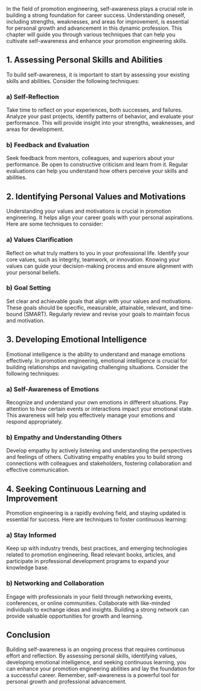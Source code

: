 
In the field of promotion engineering, self-awareness plays a crucial role in building a strong foundation for career success. Understanding oneself, including strengths, weaknesses, and areas for improvement, is essential for personal growth and advancement in this dynamic profession. This chapter will guide you through various techniques that can help you cultivate self-awareness and enhance your promotion engineering skills.

1\. Assessing Personal Skills and Abilities
------------------------------------------

To build self-awareness, it is important to start by assessing your existing skills and abilities. Consider the following techniques:

### a) Self-Reflection

Take time to reflect on your experiences, both successes, and failures. Analyze your past projects, identify patterns of behavior, and evaluate your performance. This will provide insight into your strengths, weaknesses, and areas for development.

### b) Feedback and Evaluation

Seek feedback from mentors, colleagues, and superiors about your performance. Be open to constructive criticism and learn from it. Regular evaluations can help you understand how others perceive your skills and abilities.

2\. Identifying Personal Values and Motivations
----------------------------------------------

Understanding your values and motivations is crucial in promotion engineering. It helps align your career goals with your personal aspirations. Here are some techniques to consider:

### a) Values Clarification

Reflect on what truly matters to you in your professional life. Identify your core values, such as integrity, teamwork, or innovation. Knowing your values can guide your decision-making process and ensure alignment with your personal beliefs.

### b) Goal Setting

Set clear and achievable goals that align with your values and motivations. These goals should be specific, measurable, attainable, relevant, and time-bound (SMART). Regularly review and revise your goals to maintain focus and motivation.

3\. Developing Emotional Intelligence
------------------------------------

Emotional intelligence is the ability to understand and manage emotions effectively. In promotion engineering, emotional intelligence is crucial for building relationships and navigating challenging situations. Consider the following techniques:

### a) Self-Awareness of Emotions

Recognize and understand your own emotions in different situations. Pay attention to how certain events or interactions impact your emotional state. This awareness will help you effectively manage your emotions and respond appropriately.

### b) Empathy and Understanding Others

Develop empathy by actively listening and understanding the perspectives and feelings of others. Cultivating empathy enables you to build strong connections with colleagues and stakeholders, fostering collaboration and effective communication.

4\. Seeking Continuous Learning and Improvement
----------------------------------------------

Promotion engineering is a rapidly evolving field, and staying updated is essential for success. Here are techniques to foster continuous learning:

### a) Stay Informed

Keep up with industry trends, best practices, and emerging technologies related to promotion engineering. Read relevant books, articles, and participate in professional development programs to expand your knowledge base.

### b) Networking and Collaboration

Engage with professionals in your field through networking events, conferences, or online communities. Collaborate with like-minded individuals to exchange ideas and insights. Building a strong network can provide valuable opportunities for growth and learning.

Conclusion
----------

Building self-awareness is an ongoing process that requires continuous effort and reflection. By assessing personal skills, identifying values, developing emotional intelligence, and seeking continuous learning, you can enhance your promotion engineering abilities and lay the foundation for a successful career. Remember, self-awareness is a powerful tool for personal growth and professional advancement.
